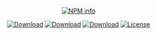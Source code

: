 <div align="center">
<p>
   <a href="https://nodei.co/npm/@spany/atlas.js/"><img src="https://nodei.co/npm/@spany/atlas.js.png?downloads=true&stars=true" alt="NPM info" /></a>
 </p>
<p>
    <a href="https://www.npmjs.com/package/@spany/atlas.js"><img src="https://img.shields.io/npm/dt/atlas.js.svg?style=flat-square" alt="Download" /></a>
    <a href="https://www.npmjs.com/package/@spany/atlas.js"><img src="https://img.shields.io/npm/dw/atlas.js.svg?style=flat-square" alt="Download" /></a>
    <a href="https://www.npmjs.com/package/@spany/atlas.js"><img src="https://img.shields.io/npm/dm/atlas.js.svg?style=flat-square" alt="Download" /></a>
    <a href="https://www.npmjs.com/package/@spany/atlas.js"><img src="https://img.shields.io/npm/l/atlas.js.svg?style=flat-square" alt="License" /></a>
 </p>
</div>
